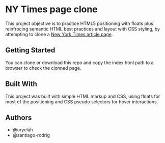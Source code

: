 # NY Times page clone

This project objective is to practice HTML5 positioning with floats plus reinfrocing semantic HTML best practices and layout with CSS styling, by attempting to clone a [New York Times article page](https://www.nytimes.com/2014/03/18/science/space/detection-of-waves-in-space-buttresses-landmark-theory-of-big-bang.html?_r=0).

## Getting Started

You can clone or download this repo and copy the index.html path to a browser to check the clonned page.

## Built With

This project was built with simple HTML markup and CSS, using floats for most of the positioning and CSS pseudo selectors for hover interactions.

## Authors

* @uryelah
* @santiago-rodrig
 